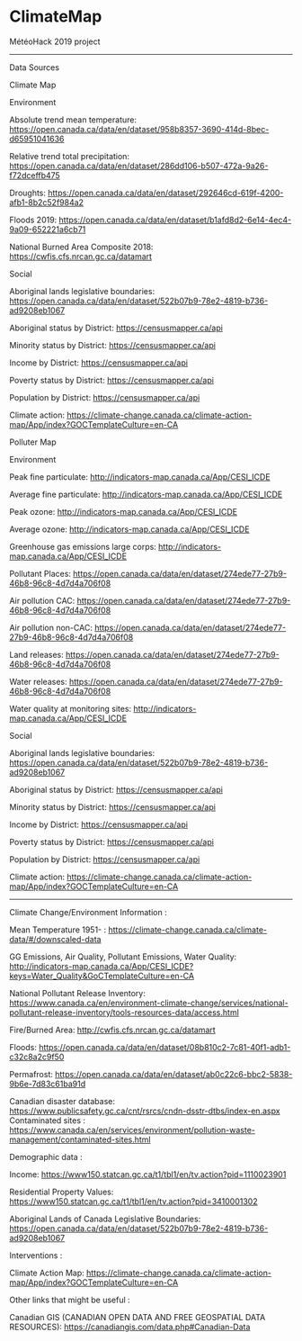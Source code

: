 ﻿# ClimateMap
MétéoHack 2019 project



__________________________________________________________________________________

Data Sources

Climate Map

Environment

Absolute trend mean temperature: https://open.canada.ca/data/en/dataset/958b8357-3690-414d-8bec-d65951041636

Relative trend total precipitation: https://open.canada.ca/data/en/dataset/286dd106-b507-472a-9a26-f72dceffb475

Droughts:
https://open.canada.ca/data/en/dataset/292646cd-619f-4200-afb1-8b2c52f984a2

Floods 2019: https://open.canada.ca/data/en/dataset/b1afd8d2-6e14-4ec4-9a09-652221a6cb71

National Burned Area Composite 2018:
https://cwfis.cfs.nrcan.gc.ca/datamart

Social

Aboriginal lands legislative boundaries: https://open.canada.ca/data/en/dataset/522b07b9-78e2-4819-b736-ad9208eb1067

Aboriginal status by District: https://censusmapper.ca/api

Minority status by District: https://censusmapper.ca/api

Income by District: https://censusmapper.ca/api

Poverty status by District: https://censusmapper.ca/api

Population by District: https://censusmapper.ca/api

Climate action: https://climate-change.canada.ca/climate-action-map/App/index?GOCTemplateCulture=en-CA


Polluter Map

Environment

Peak fine particulate: http://indicators-map.canada.ca/App/CESI_ICDE

Average fine particulate: http://indicators-map.canada.ca/App/CESI_ICDE

Peak ozone: http://indicators-map.canada.ca/App/CESI_ICDE

Average ozone: http://indicators-map.canada.ca/App/CESI_ICDE

Greenhouse gas emissions large corps: http://indicators-map.canada.ca/App/CESI_ICDE

Pollutant Places: https://open.canada.ca/data/en/dataset/274ede77-27b9-46b8-96c8-4d7d4a706f08

Air pollution CAC: https://open.canada.ca/data/en/dataset/274ede77-27b9-46b8-96c8-4d7d4a706f08

Air pollution non-CAC: https://open.canada.ca/data/en/dataset/274ede77-27b9-46b8-96c8-4d7d4a706f08

Land releases: https://open.canada.ca/data/en/dataset/274ede77-27b9-46b8-96c8-4d7d4a706f08

Water releases: https://open.canada.ca/data/en/dataset/274ede77-27b9-46b8-96c8-4d7d4a706f08

Water quality at monitoring sites: http://indicators-map.canada.ca/App/CESI_ICDE

Social

Aboriginal lands legislative boundaries: https://open.canada.ca/data/en/dataset/522b07b9-78e2-4819-b736-ad9208eb1067

Aboriginal status by District: https://censusmapper.ca/api

Minority status by District: https://censusmapper.ca/api

Income by District: https://censusmapper.ca/api

Poverty status by District: https://censusmapper.ca/api

Population by District: https://censusmapper.ca/api

Climate action: https://climate-change.canada.ca/climate-action-map/App/index?GOCTemplateCulture=en-CA


__________________________________________________________________________________



Climate Change/Environment Information :

Mean Temperature 1951- : https://climate-change.canada.ca/climate-data/#/downscaled-data

GG Emissions, Air Quality, Pollutant Emissions, Water Quality: http://indicators-map.canada.ca/App/CESI_ICDE?keys=Water_Quality&GoCTemplateCulture=en-CA

National Pollutant Release Inventory: https://www.canada.ca/en/environment-climate-change/services/national-pollutant-release-inventory/tools-resources-data/access.html

Fire/Burned Area: http://cwfis.cfs.nrcan.gc.ca/datamart

Floods: https://open.canada.ca/data/en/dataset/08b810c2-7c81-40f1-adb1-c32c8a2c9f50

Permafrost: https://open.canada.ca/data/en/dataset/ab0c22c6-bbc2-5838-9b6e-7d83c61ba91d

Canadian disaster database: https://www.publicsafety.gc.ca/cnt/rsrcs/cndn-dsstr-dtbs/index-en.aspx
Contaminated sites : https://www.canada.ca/en/services/environment/pollution-waste-management/contaminated-sites.html


Demographic data :

Income: https://www150.statcan.gc.ca/t1/tbl1/en/tv.action?pid=1110023901

Residential Property Values: https://www150.statcan.gc.ca/t1/tbl1/en/tv.action?pid=3410001302

Aboriginal Lands of Canada Legislative Boundaries: https://open.canada.ca/data/en/dataset/522b07b9-78e2-4819-b736-ad9208eb1067


Interventions :

Climate Action Map: https://climate-change.canada.ca/climate-action-map/App/index?GOCTemplateCulture=en-CA


Other links that might be useful : 

Canadian GIS (CANADIAN OPEN DATA AND FREE GEOSPATIAL DATA RESOURCES): https://canadiangis.com/data.php#Canadian-Data

